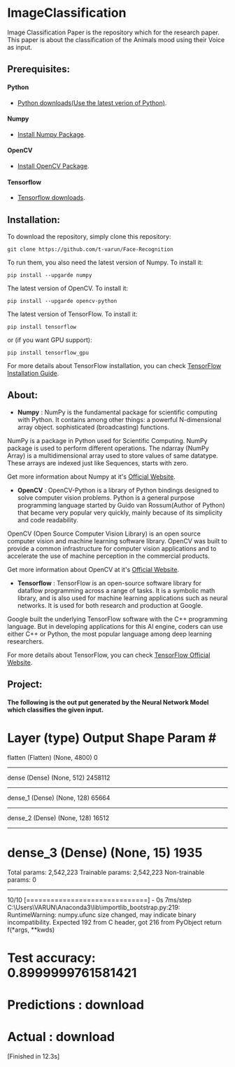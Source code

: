 # ImageClassification

Image Classification Paper is the repository which for the research paper. This paper is about the classification of the Animals mood using their Voice as input. 

## Prerequisites:

#### Python
- [Python downloads(Use the latest verion of Python)](https://www.python.org/downloads/).

#### Numpy
- [Install Numpy Package](http://www.numpy.org/).

#### OpenCV
- [Install OpenCV Package](https://opencv.org/).

#### Tensorflow
- [Tensorflow downloads](https://www.tensorflow.org/install/).

## Installation:

To download the repository, simply clone this repository:
```
git clone https://github.com/t-varun/Face-Recognition
```

To run them, you also need the latest version of Numpy. To install it:
```
pip install --upgarde numpy
```

The latest version of OpenCV. To install it:
```
pip install --upgarde opencv-python
```

The latest version of TensorFlow. To install it:
```
pip install tensorflow
```

or (if you want GPU support):
```
pip install tensorflow_gpu
```

For more details about TensorFlow installation, you can check [TensorFlow Installation Guide](https://www.tensorflow.org/install/).

## About:
- **Numpy** : NumPy is the fundamental package for scientific computing with Python. It contains among other things: a powerful N-dimensional array object. sophisticated (broadcasting) functions.

NumPy is a package in Python used for Scientific Computing. NumPy package is used to perform different operations. The ndarray (NumPy Array) is a multidimensional array used to store values of same datatype. These arrays are indexed just like Sequences, starts with zero.

Get more information about Numpy at it's [Official Website](http://www.numpy.org/).

- **OpenCV** : OpenCV-Python is a library of Python bindings designed to solve computer vision problems. Python is a general purpose programming language started by Guido van Rossum(Author of Python) that became very popular very quickly, mainly because of its simplicity and code readability.

OpenCV (Open Source Computer Vision Library) is an open source computer vision and machine learning software library. OpenCV was built to provide a common infrastructure for computer vision applications and to accelerate the use of machine perception in the commercial products.

Get more information about OpenCV at it's [Official Website](https://opencv.org/).

- **Tensorflow** : TensorFlow is an open-source software library for dataflow programming across a range of tasks. It is a symbolic math library, and is also used for machine learning applications such as neural networks. It is used for both research and production at Google.

Google built the underlying TensorFlow software with the C++ programming language. But in developing applications for this AI engine, coders can use either C++ or Python, the most popular language among deep learning researchers.

For more details about TensorFlow, you can check [TensorFlow Official Website](https://www.tensorflow.org/).

## Project:

#### The following is the out put generated by the Neural Network Model which classifies the given input.

Layer (type)                 Output Shape              Param #   
=================================================================
flatten (Flatten)            (None, 4800)              0         
_________________________________________________________________
dense (Dense)                (None, 512)               2458112   
_________________________________________________________________
dense_1 (Dense)              (None, 128)               65664     
_________________________________________________________________
dense_2 (Dense)              (None, 128)               16512     
_________________________________________________________________
dense_3 (Dense)              (None, 15)                1935      
=================================================================
Total params: 2,542,223
Trainable params: 2,542,223
Non-trainable params: 0
_________________________________________________________________

10/10 [==============================] - 0s 7ms/step
C:\Users\VARUN\Anaconda3\lib\importlib\_bootstrap.py:219: RuntimeWarning: numpy.ufunc size changed, may indicate binary incompatibility. Expected 192 from C header, got 216 from PyObject
  return f(*args, **kwds)
# Test accuracy: 0.8999999761581421
# Predictions :  download
# Actual :  download
[Finished in 12.3s]
